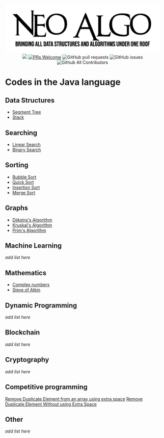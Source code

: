 <p align="center">
    <img src="../img/neo_algo.png"><br>
    <img src="https://img.shields.io/github/license/tesseractcoding/neoalgo?style=flat">
    <a href="http://makeapullrequest.com" target="_blank"><img src="https://img.shields.io/badge/PRs-welcome-brightgreen.svg?style=flat" alt="PRs Welcome"></a>
    <img alt="GitHub pull requests" src="https://img.shields.io/github/issues-pr/tesseractcoding/neoalgo">
    <img alt="GitHub issues" src="https://img.shields.io/github/issues/tesseractcoding/neoalgo">
    <img alt="Github All Contributors" src="https://img.shields.io/github/all-contributors/tesseractcoding/neoalgo">
</p>

# Codes in the Java language

## Data Structures
* [Segment Tree](/ds/SegmentTree.java)
* [Stack](/ds/Stackll.java)

## Searching
* [Linear Search](/search/Linear_search.java)
* [Binary Search](/search/Binary_search.java)

## Sorting
* [Bubble Sort](/sort/BubbleSort.java)
* [Quick Sort](/sort/QuickSort.java)
* [Insertion Sort](/sort/InsertionSort.java)
* [Merge Sort](/sort/Merge_sort.java)

## Graphs
* [Dijkstra's Algorithm](Dijkstra.java)
* [Kruskal's Algorithm](/graphs/Kruskal_Algorithm.java)
* [Prim's Algorithm](/graphs/Prim_Algorithm.java)

## Machine Learning
_add list here_

## Mathematics
* [Complex numbers](/math/Complex.java)
* [Sieve of Atkin](/math/sieveOfAtkin.java)

## Dynamic Programming
_add list here_

## Blockchain
_add list here_

## Cryptography
_add list here_

## Competitive programming
[Remove Duplicate Element from an array using extra space](/cp/RemoveDuplicateElement.java)
[Remove Duplicate Element Without using Extra Space](/cp/RemoveDuplicateElementWithoutExtraSpace.java)

## Other
_add list here_
